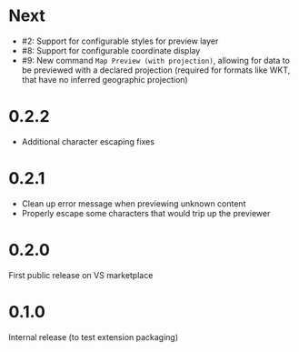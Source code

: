 # Next

 * #2: Support for configurable styles for preview layer
 * #8: Support for configurable coordinate display
 * #9: New command `Map Preview (with projection)`, allowing for data to be previewed with a declared projection (required for formats like WKT, that have no inferred geographic projection)

# 0.2.2

 * Additional character escaping fixes

# 0.2.1

 * Clean up error message when previewing unknown content
 * Properly escape some characters that would trip up the previewer

# 0.2.0

First public release on VS marketplace

# 0.1.0

Internal release (to test extension packaging)